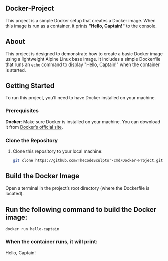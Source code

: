 ## Docker-Project
This project is a simple Docker setup that creates a Docker image. When this image is run as a container, it prints **"Hello, Captain!"** to the console.

## About
This project is designed to demonstrate how to create a basic Docker image using a lightweight Alpine Linux base image. It includes a simple Dockerfile that runs an `echo` command to display "Hello, Captain!" when the container is started.

## Getting Started
To run this project, you’ll need to have Docker installed on your machine. 

### Prerequisites
**Docker**: Make sure Docker is installed on your machine. You can download it from [Docker’s official site](https://www.docker.com/get-started).
### Clone the Repository
1. Clone this repository to your local machine:
   ```bash
   git clone https://github.com/TheCodeSculptor-cmd/Docker-Project.git
   ```
   
## Build the Docker Image
Open a terminal in the project’s root directory (where the Dockerfile is located).

## Run the following command to build the Docker image:
```bash
docker run hello-captain
```
### When the container runs, it will print:
Hello, Captain!

